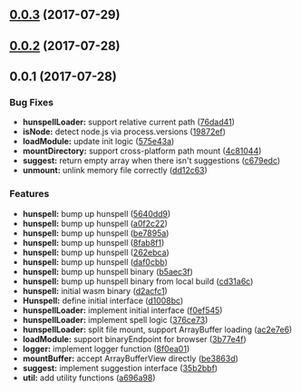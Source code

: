 <a name="0.0.3"></a>
## [0.0.3](https://github.com/kwonoj/hunspell-asm/compare/v0.0.2...v0.0.3) (2017-07-29)



<a name="0.0.2"></a>
## [0.0.2](https://github.com/kwonoj/hunspell-asm/compare/v0.0.1...v0.0.2) (2017-07-28)



<a name="0.0.1"></a>
## 0.0.1 (2017-07-28)


### Bug Fixes

* **hunspellLoader:** support relative current path ([76dad41](https://github.com/kwonoj/hunspell-asm/commit/76dad41))
* **isNode:** detect node.js via process.versions ([19872ef](https://github.com/kwonoj/hunspell-asm/commit/19872ef))
* **loadModule:** update init logic ([575e43a](https://github.com/kwonoj/hunspell-asm/commit/575e43a))
* **mountDirectory:** support cross-platform path mount ([4c81044](https://github.com/kwonoj/hunspell-asm/commit/4c81044))
* **suggest:** return empty array when there isn't suggestions ([c679edc](https://github.com/kwonoj/hunspell-asm/commit/c679edc))
* **unmount:** unlink memory file correctly ([dd12c63](https://github.com/kwonoj/hunspell-asm/commit/dd12c63))


### Features

* **hunspell:** bump up hunspell ([5640dd9](https://github.com/kwonoj/hunspell-asm/commit/5640dd9))
* **hunspell:** bump up hunspell ([a0f2c22](https://github.com/kwonoj/hunspell-asm/commit/a0f2c22))
* **hunspell:** bump up hunspell ([be7895a](https://github.com/kwonoj/hunspell-asm/commit/be7895a))
* **hunspell:** bump up hunspell ([8fab8f1](https://github.com/kwonoj/hunspell-asm/commit/8fab8f1))
* **hunspell:** bump up hunspell ([262ebca](https://github.com/kwonoj/hunspell-asm/commit/262ebca))
* **hunspell:** bump up hunspell ([daf0cbb](https://github.com/kwonoj/hunspell-asm/commit/daf0cbb))
* **hunspell:** bump up hunspell binary ([b5aec3f](https://github.com/kwonoj/hunspell-asm/commit/b5aec3f))
* **hunspell:** bump up hunspell binary from local build ([cd31a6c](https://github.com/kwonoj/hunspell-asm/commit/cd31a6c))
* **hunspell:** initial wasm binary ([d2acfc1](https://github.com/kwonoj/hunspell-asm/commit/d2acfc1))
* **Hunspell:** define initial interface ([d1008bc](https://github.com/kwonoj/hunspell-asm/commit/d1008bc))
* **hunspellLoader:** implement initial interface ([f0ef545](https://github.com/kwonoj/hunspell-asm/commit/f0ef545))
* **hunspellLoader:** implement spell logic ([376ce73](https://github.com/kwonoj/hunspell-asm/commit/376ce73))
* **hunspellLoader:** split file mount, support ArrayBuffer loading ([ac2e7e6](https://github.com/kwonoj/hunspell-asm/commit/ac2e7e6))
* **loadModule:** support binaryEndpoint for browser ([3b77e4f](https://github.com/kwonoj/hunspell-asm/commit/3b77e4f))
* **logger:** implement logger function ([8f0ea01](https://github.com/kwonoj/hunspell-asm/commit/8f0ea01))
* **mountBuffer:** accept ArrayBufferView directly ([be3863d](https://github.com/kwonoj/hunspell-asm/commit/be3863d))
* **suggest:** implement suggestion interface ([35b2bbf](https://github.com/kwonoj/hunspell-asm/commit/35b2bbf))
* **util:** add utility functions ([a696a98](https://github.com/kwonoj/hunspell-asm/commit/a696a98))



